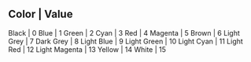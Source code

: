 Color   | Value
----------------
Black   | 0
Blue    | 1
Green   | 2
Cyan    | 3
Red     | 4
Magenta | 5
Brown   | 6
Light Grey | 7
Dark Grey | 8
Light Blue | 9
Light Green | 10
Light Cyan | 11
Light Red | 12
Light Magenta | 13
Yellow  | 14
White   | 15
